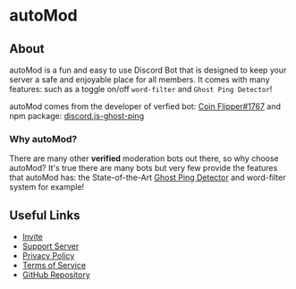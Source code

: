 # autoMod

## **About**
autoMod is a fun and easy to use Discord Bot that is designed to keep your server a safe and enjoyable place for all members. It comes with many features: such as a toggle on/off `word-filter` and `Ghost Ping Detector`!

autoMod comes from the developer of verfied bot: [Coin Flipper#1767](https://coinflipperbot.glitch.me) and npm package: [discord.js-ghost-ping](https://npmjs.com/package/discord.js-ghost-ping)

### Why autoMod?
There are many other **verified** moderation bots out there, so why choose autoMod? It's true there are many bots but very few provide the features that autoMod has: the State-of-the-Art [Ghost Ping Detector](https://npmjs.com/package/discord.js-ghost-ping) and word-filter system for example!


## **Useful Links**
- [Invite](https://bit.ly/autoMod_invite)
- [Support Server](https://discord.gg/2je9aJynqt)
- [Privacy Policy](https://github.com/ThatsLiamS/autoMod/blob/main/legal/Privacy_Policy.md)
- [Terms of Service](https://github.com/ThatsLiamS/autoMod/blob/main/legal/Terms_of_Service.md)
- [GitHub Repository](https://github.com/ThatsLiamS/autoMod)
